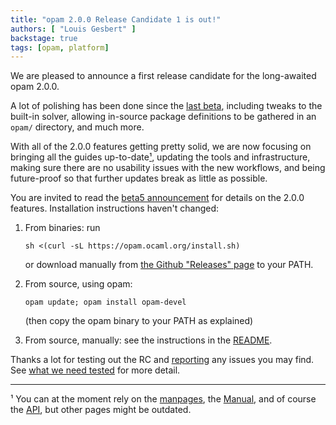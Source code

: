 ```yaml
---
title: "opam 2.0.0 Release Candidate 1 is out!"
authors: [ "Louis Gesbert" ]
backstage: true
tags: [opam, platform]
---
```


We are pleased to announce a first release candidate for the long-awaited opam 2.0.0.

A lot of polishing has been done since the [last beta](https://opam.ocaml.org/blog/opam-2-0-beta5/), including tweaks to the built-in solver, allowing in-source package definitions to be gathered in an `opam/` directory, and much more.

With all of the 2.0.0 features getting pretty solid, we are now focusing on bringing all the guides up-to-date[¹](#foot-1), updating the tools and infrastructure, making sure there are no usability issues with the new workflows, and being future-proof so that further updates break as little as possible.

You are invited to read the [beta5 announcement](https://opam.ocaml.org/blog/opam-2-0-beta5/) for details on the 2.0.0 features. Installation instructions haven't changed:

1. From binaries: run

    ```
    sh <(curl -sL https://opam.ocaml.org/install.sh)
    ```

    or download manually from [the Github "Releases" page](https://github.com/ocaml/opam/releases/tag/2.0.0-rc) to your PATH.

2. From source, using opam:

    ```
    opam update; opam install opam-devel
    ```

   (then copy the opam binary to your PATH as explained)

3. From source, manually: see the instructions in the [README](https://github.com/ocaml/opam/tree/2.0.0-rc#opam---a-package-manager-for-ocaml).

Thanks a lot for testing out the RC and [reporting](https://github.com/ocaml/opam/issues) any issues you may find. See [what we need tested](https://opam.ocaml.org/blog/opam-2-0-beta5/#What-we-need-tested) for more detail.

---

<a id="foot-1">¹</a> You can at the moment rely on the [manpages](https://opam.ocaml.org/doc/2.0/man/opam.html), the [Manual](https://opam.ocaml.org/doc/2.0/Manual.html), and of course the [API](https://opam.ocaml.org/doc/2.0/api/), but other pages might be outdated.
